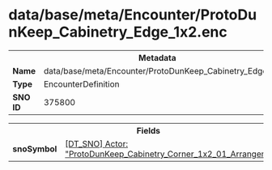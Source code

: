 <h1>data/base/meta/Encounter/ProtoDunKeep_Cabinetry_Edge_1x2.enc</h1><table><tr><th colspan="100%">Metadata</th></tr><tr><td><b>Name</b></td><td>data/base/meta/Encounter/ProtoDunKeep_Cabinetry_Edge_1x2.enc</td></tr><tr><td><b>Type</b></td><td>EncounterDefinition</td></tr><tr><td><b>SNO ID</b></td><td>375800</td></tr></table>

<table><tr><th colspan="100%">Fields</th></tr><tr><td><b>snoSymbol</b></td><td><a href="..\Actor\ProtoDunKeep_Cabinetry_Corner_1x2_01_Arrangement.acr">[DT_SNO] Actor: "ProtoDunKeep_Cabinetry_Corner_1x2_01_Arrangement"</a></td></tr></table>

